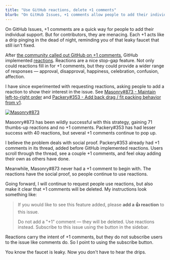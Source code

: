 ```yaml
---
title: "Use GitHub reactions, delete +1 comments"
blurb: "On GitHub Issues, +1 comments allow people to add their individual support. But for contributors, they are menacing. Each +1 acts like a drip pinging in the dead of night, reminding you of that leaky faucet that still isn't fixed."
---
```


On GitHub Issues, +1 comments are a quick way for people to add their individual support. But for contributors, they are menacing. Each +1 acts like a drip pinging in the dead of night, reminding you of that leaky faucet that still isn't fixed.

After [the community called out GitHub on +1 comments](https://github.com/dear-github/dear-github), GitHub implemented [reactions](https://github.com/blog/2119-add-reactions-to-pull-requests-issues-and-comments). Reactions are a nice stop-gap feature. Not only could reactions fill in for +1 comments, but they could provide a wider range of responses — approval, disapproval, happiness, celebration, confusion, affection.

I have since experimented with requesting reactions, asking people to add a reaction to show their interest in the issue. See [Masonry#873 - Maintain left-to-right order](https://github.com/desandro/masonry/issues/873) and [Packery#353 - Add back drag / fit packing behavior from v1](https://github.com/metafizzy/packery/issues/353).

[![Masonry#873](http://i.imgur.com/B1xqVIW.png)](https://github.com/desandro/masonry/issues/873)

Masonry#873 has been wildly successful with this strategy, gaining 71 thumbs-up reactions and no +1 comments. Packery#353 has had lesser success with 40 reactions, but several +1 comments continue to pop up.

I believe the problem deals with social proof. Packery#353 already had +1 comments in its thread, added before GitHub implemented reactions. Users scroll through the thread, see a couple +1 comments, and feel okay adding their own as others have done.

Meanwhile, Masonry#873 never had a +1 comment to begin with. The reactions have the social proof, so people continue to use reactions.

Going forward, I will continue to request people use reactions, but also make it clear that +1 comments will be deleted. My instructions look something like:

> If you would like to see this feature added, please **add a 👍 reaction** to this issue.
>
> Do not add a "+1" comment — they will be deleted. Use reactions instead. Subscribe to this issue using the button in the sidebar.

Reactions carry the intent of +1 comments, but they do not subscribe users to the issue like comments do. So I point to using the subscribe button.

You know the faucet is leaky. Now you don't have to hear the drips.
